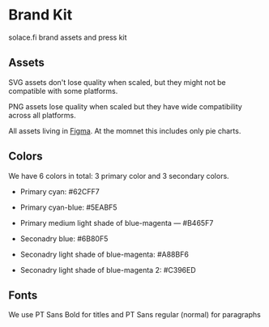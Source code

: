 # Brand Kit
solace.fi brand assets and press kit

## Assets

SVG assets don't lose quality when scaled, but they might not be compatible with some platforms.

PNG assets lose quality when scaled but they have wide compatibility across all platforms.

All assets living in [Figma](https://www.figma.com/file/2OHfIZJVfOeNyV2Q28QIgL/Solace?node-id=16%3A21). At the momnet this includes only pie charts.

## Colors

We have 6 colors in total: 3 primary color and 3 secondary colors.

*  Primary cyan: #62CFF7
*  Primary cyan-blue: #5EABF5
*  Primary medium light shade of blue-magenta — #B465F7

*  Seconadry blue: #6B80F5
*  Seconadry light shade of blue-magenta: #A88BF6
*  Seconadry light shade of blue-magenta 2: #C396ED

## Fonts

We use PT Sans Bold for titles and PT Sans regular (normal) for paragraphs
